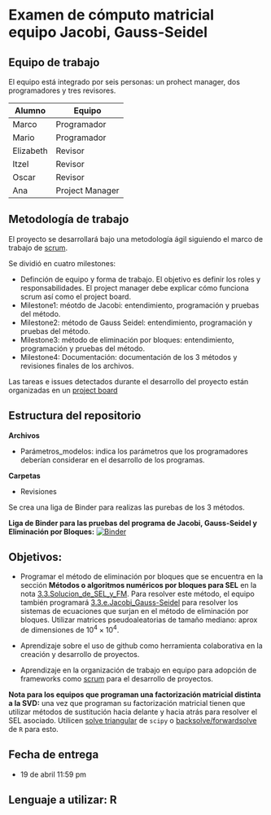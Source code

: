 
# Examen de cómputo matricial equipo Jacobi, Gauss-Seidel


## Equipo de trabajo

El equipo está integrado por seis personas: un prohect manager, dos programadores y tres revisores. 

| Alumno | Equipo |
|--------|--------|
| Marco  | Programador |
| Mario  | Programador |
| Elizabeth | Revisor  |
| Itzel | Revisor |
| Oscar | Revisor  |
| Ana   | Project Manager |

## Metodología de trabajo

El proyecto se desarrollará bajo una metodología ágil siguiendo el marco de trabajo de [scrum](https://github.com/mno-2020-gh-classroom/ex-modulo-3-comp-matricial-jacobi-gauss-seidel-anabco/blob/master/Intro-scrum.md).

Se dividió en cuatro milestones: 

+ Definción de equipo y forma de trabajo. El objetivo es definir los roles y responsabilidades. El project manager debe explicar cómo funciona scrum así como el project board. 
+ Milestone1: méotdo de Jacobi: entendimiento, programación y pruebas del método. 
+ Milestone2: método de Gauss Seidel: entendimiento, programación y pruebas del método. 
+ Milestone3: método de eliminación por bloques: entendimiento, programación y pruebas del método. 
+ Milestone4: Documentación: documentación de los 3 métodos y revisiones finales de los archivos. 

Las tareas e issues detectados durante el desarrollo del proyecto están organizadas en un [project board](https://github.com/mno-2020-gh-classroom/ex-modulo-3-comp-matricial-jacobi-gauss-seidel-anabco/projects/1)

## Estructura del repositorio

**Archivos**
+ Parámetros_modelos: indica los parámetros que los programadores deberían considerar en el desarrollo de los programas. 


**Carpetas**
+ Revisiones

Se crea una liga de Binder para realizas las purebas de los 3 métodos. 

**Liga de Binder para las pruebas del programa de Jacobi, Gauss-Seidel y Eliminación por Bloques:** [![Binder](https://mybinder.org/badge_logo.svg)](https://mybinder.org/v2/gh/shimanteko/for_binders/master?urlpath=lab/tree/home/jovyan/Jacobi_GaussSeidel_Bloques.ipynb)

## Objetivos:

* Programar el método de eliminación por bloques que se encuentra en la sección **Métodos o algoritmos numéricos por bloques para SEL** en la nota [3.3.Solucion_de_SEL_y_FM](https://github.com/ITAM-DS/analisis-numerico-computo-cientifico/blob/master/temas/III.computo_matricial/3.3.Solucion_de_SEL_y_FM.ipynb). Para resolver este método, el equipo también programará [3.3.e.Jacobi_Gauss-Seidel](https://github.com/ITAM-DS/analisis-numerico-computo-cientifico/blob/master/temas/III.computo_matricial/3.3.e.Jacobi_Gauss-Seidel.ipynb) para resolver los sistemas de ecuaciones que surjan en el método de eliminación por bloques. Utilizar matrices pseudoaleatorias de tamaño mediano: aprox de dimensiones de $10^4 \times 10^4$.

* Aprendizaje sobre el uso de github como herramienta colaborativa en la creación y desarrollo de proyectos.

* Aprendizaje en la organización de trabajo en equipo para adopción de frameworks como [scrum](https://www.youtube.com/watch?v=b02ZkndLk1Y&feature=emb_logo) para el desarrollo de proyectos. 

**Nota para los equipos que programan una factorización matricial distinta a la SVD:** una vez que programan su factorización matricial tienen que utilizar métodos de sustitución hacia delante y hacia atrás para resolver el SEL asociado. Utilicen [solve triangular](https://docs.scipy.org/doc/scipy/reference/generated/scipy.linalg.solve_triangular.html) de `scipy` o [backsolve/forwardsolve](https://stat.ethz.ch/R-manual/R-devel/library/base/html/backsolve.html) de `R` para esto.

## Fecha de entrega

* 19 de abril 11:59 pm

## Lenguaje a utilizar: R




